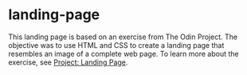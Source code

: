 # landing-page
This landing page is based on an exercise from The Odin Project. The objective was to use HTML and CSS to create a landing page that resembles an image of a complete web page. To learn more about the exercise, see [Project: Landing Page](https://www.theodinproject.com/lessons/foundations-landing-page).
